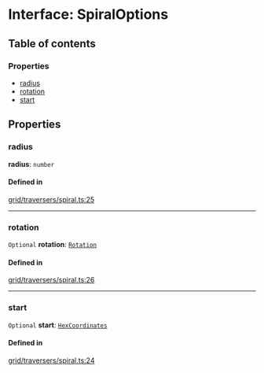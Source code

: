 # Interface: SpiralOptions

## Table of contents

### Properties

- [radius](SpiralOptions.md#radius)
- [rotation](SpiralOptions.md#rotation)
- [start](SpiralOptions.md#start)

## Properties

### <a id="radius" name="radius"></a> radius

 **radius**: `number`

#### Defined in

[grid/traversers/spiral.ts:25](https://github.com/flauwekeul/honeycomb/blob/master/src/grid/traversers/spiral.ts#L25)

___

### <a id="rotation" name="rotation"></a> rotation

 `Optional` **rotation**: [`Rotation`](../index.md#Rotation)

#### Defined in

[grid/traversers/spiral.ts:26](https://github.com/flauwekeul/honeycomb/blob/master/src/grid/traversers/spiral.ts#L26)

___

### <a id="start" name="start"></a> start

 `Optional` **start**: [`HexCoordinates`](../index.md#HexCoordinates)

#### Defined in

[grid/traversers/spiral.ts:24](https://github.com/flauwekeul/honeycomb/blob/master/src/grid/traversers/spiral.ts#L24)
